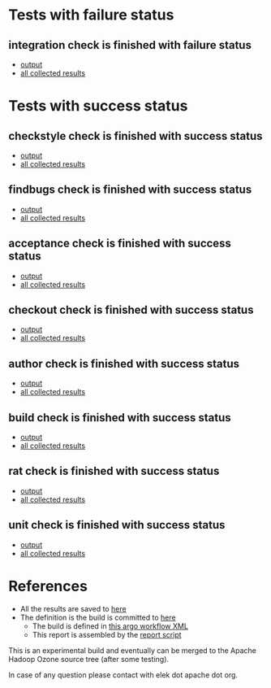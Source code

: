 # Tests with failure status

## integration check is finished with failure status

   * [output](https://raw.githubusercontent.com/elek/ozone-ci/master/byscane/byscane-nightly-20190908-cdtc7/integration/output.log)
   * [all collected results](https://github.com/elek/ozone-ci/tree/master/byscane/byscane-nightly-20190908-cdtc7/integration)



# Tests with success status

## checkstyle check is finished with success status

   * [output](https://raw.githubusercontent.com/elek/ozone-ci/master/byscane/byscane-nightly-20190908-cdtc7/checkstyle/output.log)
   * [all collected results](https://github.com/elek/ozone-ci/tree/master/byscane/byscane-nightly-20190908-cdtc7/checkstyle)


## findbugs check is finished with success status

   * [output](https://raw.githubusercontent.com/elek/ozone-ci/master/byscane/byscane-nightly-20190908-cdtc7/findbugs/output.log)
   * [all collected results](https://github.com/elek/ozone-ci/tree/master/byscane/byscane-nightly-20190908-cdtc7/findbugs)


## acceptance check is finished with success status

   * [output](https://raw.githubusercontent.com/elek/ozone-ci/master/byscane/byscane-nightly-20190908-cdtc7/acceptance/output.log)
   * [all collected results](https://github.com/elek/ozone-ci/tree/master/byscane/byscane-nightly-20190908-cdtc7/acceptance)


## checkout check is finished with success status

   * [output](https://raw.githubusercontent.com/elek/ozone-ci/master/byscane/byscane-nightly-20190908-cdtc7/checkout/output.log)
   * [all collected results](https://github.com/elek/ozone-ci/tree/master/byscane/byscane-nightly-20190908-cdtc7/checkout)


## author check is finished with success status

   * [output](https://raw.githubusercontent.com/elek/ozone-ci/master/byscane/byscane-nightly-20190908-cdtc7/author/output.log)
   * [all collected results](https://github.com/elek/ozone-ci/tree/master/byscane/byscane-nightly-20190908-cdtc7/author)


## build check is finished with success status

   * [output](https://raw.githubusercontent.com/elek/ozone-ci/master/byscane/byscane-nightly-20190908-cdtc7/build/output.log)
   * [all collected results](https://github.com/elek/ozone-ci/tree/master/byscane/byscane-nightly-20190908-cdtc7/build)


## rat check is finished with success status

   * [output](https://raw.githubusercontent.com/elek/ozone-ci/master/byscane/byscane-nightly-20190908-cdtc7/rat/output.log)
   * [all collected results](https://github.com/elek/ozone-ci/tree/master/byscane/byscane-nightly-20190908-cdtc7/rat)


## unit check is finished with success status

   * [output](https://raw.githubusercontent.com/elek/ozone-ci/master/byscane/byscane-nightly-20190908-cdtc7/unit/output.log)
   * [all collected results](https://github.com/elek/ozone-ci/tree/master/byscane/byscane-nightly-20190908-cdtc7/unit)




# References

 * All the results are saved to [here](https://github.com/elek/ozone-ci/tree/master/byscane/byscane-nightly-20190908-cdtc7/)
 * The definition is the build is committed to [here](https://github.com/elek/argo-ozone)
    * The build is defined in [this argo workflow XML](https://github.com/elek/argo-ozone/blob/master/ozone-build.yaml)
    * This report is assembled by the [report script](https://github.com/elek/argo-ozone/blob/master/scripts/report.sh)

This is an experimental build and eventually can be merged to the Apache Hadoop Ozone source tree (after some testing).

In case of any question please contact with elek dot apache dot org.

